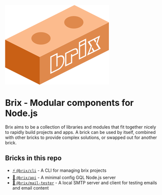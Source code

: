 ![Brix](docs/logo.png)

# Brix - Modular components for Node.js

Brix aims to be a collection of libraries and modules that fit together nicely to rapidly build projects and apps.
A brick can be used by itself, combined with other bricks to provide complex solutions, or swapped out for another brick.

## Bricks in this repo
- [⚡️ `@brix/cli`](packages/cli) - A CLI for managing brix projects
- [🔌 `@brix/api`](packages/api) - A minimal config GQL Node.js server
- [💌 `@brix/mail-tester`](packages/mail-tester) - A local SMTP server and client for testing emails and email content
